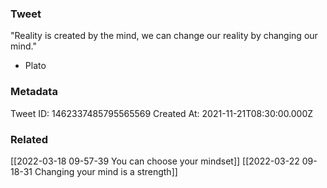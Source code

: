 ### Tweet
"Reality is created by the mind, we can change our reality by changing our mind." 

- Plato

### Metadata
Tweet ID: 1462337485795565569
Created At: 2021-11-21T08:30:00.000Z

### Related
[[2022-03-18 09-57-39 You can choose your mindset]]
[[2022-03-22 09-18-31 Changing your mind is a strength]]


